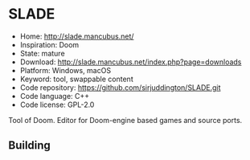 # SLADE

- Home: http://slade.mancubus.net/
- Inspiration: Doom
- State: mature
- Download: http://slade.mancubus.net/index.php?page=downloads
- Platform: Windows, macOS
- Keyword: tool, swappable content
- Code repository: https://github.com/sirjuddington/SLADE.git
- Code language: C++
- Code license: GPL-2.0

Tool of Doom.
Editor for Doom-engine based games and source ports.

## Building
